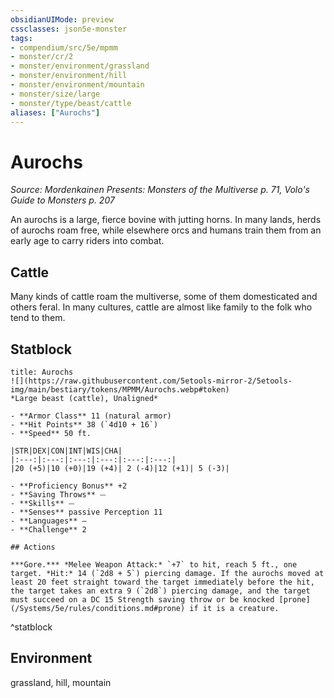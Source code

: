 ```yaml
---
obsidianUIMode: preview
cssclasses: json5e-monster
tags:
- compendium/src/5e/mpmm
- monster/cr/2
- monster/environment/grassland
- monster/environment/hill
- monster/environment/mountain
- monster/size/large
- monster/type/beast/cattle
aliases: ["Aurochs"]
---
```

# Aurochs
*Source: Mordenkainen Presents: Monsters of the Multiverse p. 71, Volo's Guide to Monsters p. 207*  

An aurochs is a large, fierce bovine with jutting horns. In many lands, herds of aurochs roam free, while elsewhere orcs and humans train them from an early age to carry riders into combat.

## Cattle

Many kinds of cattle roam the multiverse, some of them domesticated and others feral. In many cultures, cattle are almost like family to the folk who tend to them.

## Statblock

```ad-statblock
title: Aurochs
![](https://raw.githubusercontent.com/5etools-mirror-2/5etools-img/main/bestiary/tokens/MPMM/Aurochs.webp#token)
*Large beast (cattle), Unaligned*

- **Armor Class** 11 (natural armor)
- **Hit Points** 38 (`4d10 + 16`)
- **Speed** 50 ft.

|STR|DEX|CON|INT|WIS|CHA|
|:---:|:---:|:---:|:---:|:---:|:---:|
|20 (+5)|10 (+0)|19 (+4)| 2 (-4)|12 (+1)| 5 (-3)|

- **Proficiency Bonus** +2
- **Saving Throws** ⏤
- **Skills** ⏤
- **Senses** passive Perception 11
- **Languages** —
- **Challenge** 2

## Actions

***Gore.*** *Melee Weapon Attack:* `+7` to hit, reach 5 ft., one target. *Hit:* 14 (`2d8 + 5`) piercing damage. If the aurochs moved at least 20 feet straight toward the target immediately before the hit, the target takes an extra 9 (`2d8`) piercing damage, and the target must succeed on a DC 15 Strength saving throw or be knocked [prone](/Systems/5e/rules/conditions.md#prone) if it is a creature.
```
^statblock

## Environment

grassland, hill, mountain
